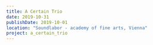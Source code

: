 ```yaml
---
title: A Certain Trio
date: 2019-10-31
publishDate: 2019-10-01
location: "Soundlabor - academy of fine arts, Vienna"
project: a_certain_trio
---
```



